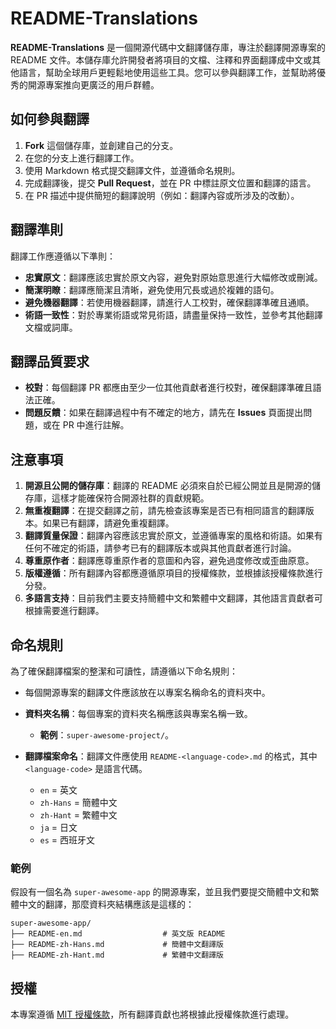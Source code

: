# README-Translations

**README-Translations** 是一個開源代碼中文翻譯儲存庫，專注於翻譯開源專案的 README 文件。本儲存庫允許開發者將項目的文檔、注釋和界面翻譯成中文或其他語言，幫助全球用戶更輕鬆地使用這些工具。您可以參與翻譯工作，並幫助將優秀的開源專案推向更廣泛的用戶群體。

## 如何參與翻譯

1. **Fork** 這個儲存庫，並創建自己的分支。
2. 在您的分支上進行翻譯工作。
3. 使用 Markdown 格式提交翻譯文件，並遵循命名規則。
4. 完成翻譯後，提交 **Pull Request**，並在 PR 中標註原文位置和翻譯的語言。
5. 在 PR 描述中提供簡短的翻譯說明（例如：翻譯內容或所涉及的改動）。

## 翻譯準則

翻譯工作應遵循以下準則：

- **忠實原文**：翻譯應該忠實於原文內容，避免對原始意思進行大幅修改或刪減。
- **簡潔明瞭**：翻譯應簡潔且清晰，避免使用冗長或過於複雜的語句。
- **避免機器翻譯**：若使用機器翻譯，請進行人工校對，確保翻譯準確且通順。
- **術語一致性**：對於專業術語或常見術語，請盡量保持一致性，並參考其他翻譯文檔或詞庫。

## 翻譯品質要求

- **校對**：每個翻譯 PR 都應由至少一位其他貢獻者進行校對，確保翻譯準確且語法正確。  
- **問題反饋**：如果在翻譯過程中有不確定的地方，請先在 **Issues** 頁面提出問題，或在 PR 中進行註解。

## 注意事項

1. **開源且公開的儲存庫**：翻譯的 README 必須來自於已經公開並且是開源的儲存庫，這樣才能確保符合開源社群的貢獻規範。
2. **無重複翻譯**：在提交翻譯之前，請先檢查該專案是否已有相同語言的翻譯版本。如果已有翻譯，請避免重複翻譯。
3. **翻譯質量保證**：翻譯內容應該忠實於原文，並遵循專案的風格和術語。如果有任何不確定的術語，請參考已有的翻譯版本或與其他貢獻者進行討論。
4. **尊重原作者**：翻譯應尊重原作者的意圖和內容，避免過度修改或歪曲原意。
5. **版權遵循**：所有翻譯內容都應遵循原項目的授權條款，並根據該授權條款進行分發。
6. **多語言支持**：目前我們主要支持簡體中文和繁體中文翻譯，其他語言貢獻者可根據需要進行翻譯。

## 命名規則

為了確保翻譯檔案的整潔和可讀性，請遵循以下命名規則：

- 每個開源專案的翻譯文件應該放在以專案名稱命名的資料夾中。
- **資料夾名稱**：每個專案的資料夾名稱應該與專案名稱一致。
  - **範例**：`super-awesome-project/`。

- **翻譯檔案命名**：翻譯文件應使用 `README-<language-code>.md` 的格式，其中 `<language-code>` 是語言代碼。
  - `en` = 英文
  - `zh-Hans` = 簡體中文
  - `zh-Hant` = 繁體中文
  - `ja` = 日文
  - `es` = 西班牙文

### 範例

假設有一個名為 `super-awesome-app` 的開源專案，並且我們要提交簡體中文和繁體中文的翻譯，那麼資料夾結構應該是這樣的：

```
super-awesome-app/
├── README-en.md                  # 英文版 README
├── README-zh-Hans.md             # 簡體中文翻譯版
├── README-zh-Hant.md             # 繁體中文翻譯版
```

## 授權

本專案遵循 [MIT 授權條款](LICENSE)，所有翻譯貢獻也將根據此授權條款進行處理。
